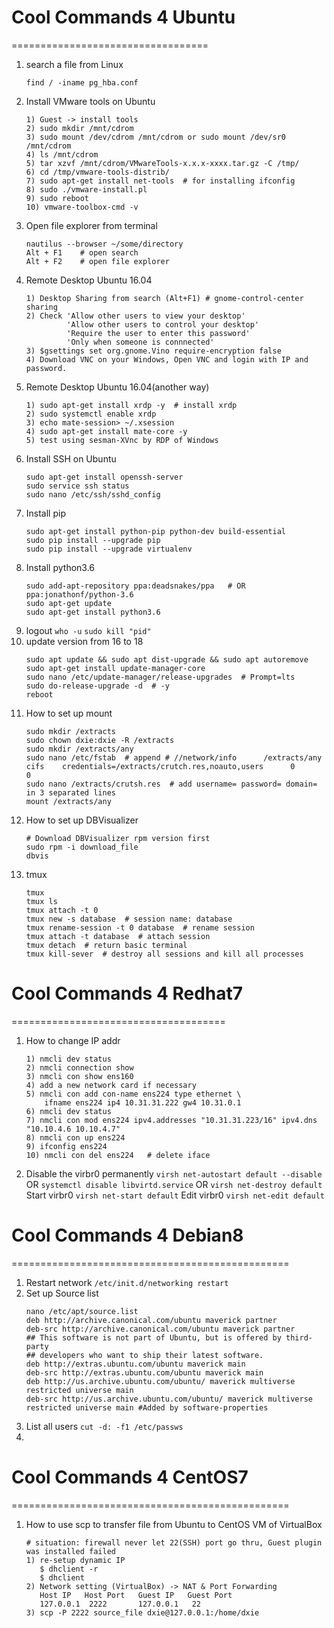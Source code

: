 # Cool Commands 4 Ubuntu
==================================
1. search a file from Linux
	```
	find / -iname pg_hba.conf
	```
2. Install VMware tools on Ubuntu
	```
	1) Guest -> install tools
	2) sudo mkdir /mnt/cdrom
	3) sudo mount /dev/cdrom /mnt/cdrom or sudo mount /dev/sr0 /mnt/cdrom
	4) ls /mnt/cdrom
	5) tar xzvf /mnt/cdrom/VMwareTools-x.x.x-xxxx.tar.gz -C /tmp/
	6) cd /tmp/vmware-tools-distrib/
	7) sudo apt-get install net-tools  # for installing ifconfig
	8) sudo ./vmware-install.pl
	9) sudo reboot
	10) vmware-toolbox-cmd -v
	```
3. Open file explorer from terminal
	```
	nautilus --browser ~/some/directory
	Alt + F1    # open search
	Alt + F2    # open file explorer
	```
4. Remote Desktop Ubuntu 16.04
	```
	1) Desktop Sharing from search (Alt+F1) # gnome-control-center sharing
	2) Check 'Allow other users to view your desktop'
			 'Allow other users to control your desktop'
			 'Require the user to enter this password'
			 'Only when someone is connnected'
	3) $gsettings set org.gnome.Vino require-encryption false
	4) Download VNC on your Windows, Open VNC and login with IP and password.
	```
5. Remote Desktop Ubuntu 16.04(another way)
	```
	1) sudo apt-get install xrdp -y  # install xrdp
	2) sudo systemctl enable xrdp
	3) echo mate-session> ~/.xsession
	4) sudo apt-get install mate-core -y
	5) test using sesman-XVnc by RDP of Windows
	```
6. Install SSH on Ubuntu
	```
	sudo apt-get install openssh-server
	sudo service ssh status
	sudo nano /etc/ssh/sshd_config
	```
7. Install pip
	```
	sudo apt-get install python-pip python-dev build-essential
	sudo pip install --upgrade pip
	sudo pip install --upgrade virtualenv
	```
8. Install python3.6
	```
	sudo add-apt-repository ppa:deadsnakes/ppa   # OR ppa:jonathonf/python-3.6
	sudo apt-get update
	sudo apt-get install python3.6
	```
9. logout `who -u`  `sudo kill "pid"`
10. update version from 16 to 18
	```
	sudo apt update && sudo apt dist-upgrade && sudo apt autoremove
	sudo apt-get install update-manager-core
	sudo nano /etc/update-manager/release-upgrades  # Prompt=lts
	sudo do-release-upgrade -d  # -y
	reboot
	```
11. How to set up mount
	```
	sudo mkdir /extracts
	sudo chown dxie:dxie -R /extracts
	sudo mkdir /extracts/any
	sudo nano /etc/fstab  # append # //network/info      /extracts/any cifs    credentials=/extracts/crutch.res,noauto,users      0       0
	sudo nano /extracts/crutsh.res  # add username= password= domain= in 3 separated lines
	mount /extracts/any
	```
12. How to set up DBVisualizer
	```
	# Download DBVisualizer rpm version first
	sudo rpm -i download_file
	dbvis
	```
13. tmux
	```
	tmux
	tmux ls
	tmux attach -t 0
	tmux new -s database  # session name: database
	tmux rename-session -t 0 database  # rename session
	tmux attach -t database  # attach session
	tmux detach  # return basic terminal
	tmux kill-sever  # destroy all sessions and kill all processes
	```
# Cool Commands 4 Redhat7
=====================================
1. How to change IP addr
	```
	1) nmcli dev status
	2) nmcli connection show
	3) nmcli con show ens160
	4) add a new network card if necessary
	5) nmcli con add con-name ens224 type ethernet \
		ifname ens224 ip4 10.31.31.222 gw4 10.31.0.1
	6) nmcli dev status
	7) nmcli con mod ens224 ipv4.addresses "10.31.31.223/16" ipv4.dns "10.10.4.6 10.10.4.7"
	8) nmcli con up ens224
	9) ifconfig ens224
	10) nmcli con del ens224   # delete iface
	```
2. Disable the virbr0 permanently `virsh net-autostart default --disable`<br/>
	OR `systemctl disable libvirtd.service` OR `virsh net-destroy default`
	Start virbr0 `virsh net-start default`
	Edit virbr0 `virsh net-edit default`

# Cool Commands 4 Debian8
================================================
1. Restart network `/etc/init.d/networking restart`
2. Set up Source list 
	```
	nano /etc/apt/source.list
	deb http://archive.canonical.com/ubuntu maverick partner
	deb-src http://archive.canonical.com/ubuntu maverick partner
	## This software is not part of Ubuntu, but is offered by third-party
	## developers who want to ship their latest software.
	deb http://extras.ubuntu.com/ubuntu maverick main
	deb-src http://extras.ubuntu.com/ubuntu maverick main
	deb http://us.archive.ubuntu.com/ubuntu/ maverick multiverse 	restricted universe main
	deb-src http://us.archive.ubuntu.com/ubuntu/ maverick multiverse 	restricted universe main #Added by software-properties
	```
3. List all users `cut -d: -f1 /etc/passws`
4. 

# Cool Commands 4 CentOS7
================================================
1. How to use scp to transfer file from Ubuntu to CentOS VM of VirtualBox
	```
	# situation: firewall never let 22(SSH) port go thru, Guest plugin was installed failed
	1) re-setup dynamic IP
	   $ dhclient -r
	   $ dhclient
	2) Network setting (VirtualBox) -> NAT & Port Forwarding
	   Host IP   Host Port   Guest IP   Guest Port
	   127.0.0.1  2222       127.0.0.1   22
	3) scp -P 2222 source_file dxie@127.0.0.1:/home/dxie
	```